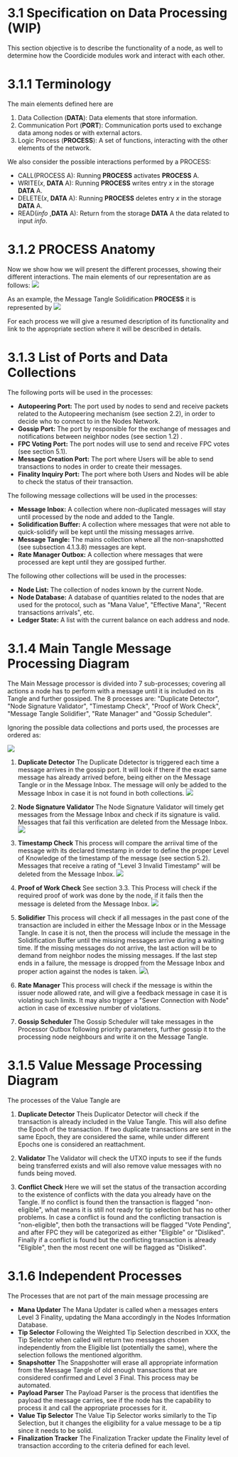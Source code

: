# 3.1 Specification on Data Processing (WIP)

This section objective is to describe the functionality of a node, as well to determine how the Coordicide modules work and interact with each other. 

# 3.1.1 Terminology 

The main elements defined here are

1. Data Collection (**DATA**): Data elements that store information.
2. Communication Port (**PORT**): Communication ports used to exchange data among nodes or with external actors.
3. Logic Process (**PROCESS**): A set of functions, interacting with the other elements of the network. 



We also consider the possible interactions performed by a PROCESS:

* CALL(PROCESS A): Running **PROCESS** activates  **PROCESS** A.
* WRITE($x$, **DATA** A): Running **PROCESS** writes entry $x$ in the storage **DATA** A.
* DELETE($x$, **DATA** A): Running **PROCESS** deletes entry $x$ in the storage **DATA** A.
* READ(*info* ,**DATA** A): Return from the storage **DATA** A the data related to input *info*.



# 3.1.2 PROCESS Anatomy

Now we show how we will present the different processes, showing their different interactions. The main elements of our representation are as follows:
![](https://i.imgur.com/WuHlwWl.png)

As an example, the Message Tangle Solidification **PROCESS** it is represented by
![](https://i.imgur.com/YSjdBOP.png)

For each process we will give a resumed description of its functionality and link to the appropriate section where it will be described in details.

# 3.1.3 List of Ports and Data Collections

The following ports will be used in the processes:

* **Autopeering Port:** The port used by nodes to send and receive packets related to the Autopeering mechanism (see section 2.2), in order to decide who to connect to in the Nodes Network. 
* **Gossip Port:** The port by responsible for the exchange of messages and notifications between neighbor nodes (see section 1.2) .
* **FPC Voting Port:** The port nodes will use to send and receive FPC votes (see section 5.1).
* **Message Creation Port:** The port where Users will be able to send transactions to nodes in order to create their messages. 
* **Finality Inquiry Port:** The port where both Users and Nodes will be able to check the status of their transaction. 

The following message  collections will be used in the processes:
* **Message Inbox:** A  collection where non-duplicated messages will stay until processed by the node and added to the Tangle. 
* **Solidification Buffer:** A collection where messages that were not able to quick-solidify will be kept until the missing messages arrive.
* **Message Tangle:** The mains  collection where all the non-snapshotted (see subsection 4.1.3.8) messages are kept. 
* **Rate Manager Outbox:** A collection where messages that were processed are kept until they are gossiped further. 

The following other collections will be used in the processes:
* **Node List:** The collection of nodes known by the current Node. 
* **Node Database:** A database of quantities related to the nodes that are used for the protocol, such as "Mana Value", "Effective Mana", "Recent transactions arrivals", etc. 
* **Ledger State:** A list with the current balance on each address and node. 


# 3.1.4 Main Tangle Message Processing Diagram 

The Main Message processor is divided into 7 sub-processes; covering all actions a node has to perform with a message until it is included on its Tangle and further gossiped. The 8 processes are: "Duplicate Detector", "Node Signature Validator", "Timestamp Check", "Proof of Work Check", "Message Tangle Solidifier", "Rate Manager" and "Gossip Scheduler".

Ignoring the possible data collections and ports used, the processes are ordered as:

![](https://i.imgur.com/xFjNlFd.png)


1. **Duplicate Detector**
The Duplicate Ddetector is triggered each time a message arrives in the gossip port. It will look if there if the exact same message has already arrived before, being either on the Message Tangle or in the Message Inbox. The message will only be added to the Message Inbox in  case it is not found in both collections.
![](https://i.imgur.com/5Ke3jId.png)

2. **Node Signature Validator**
The Node Signature Validator will timely get messages from the Message Inbox and check if its signature is valid. Messages that fail this verification are deleted from the Message Inbox.
![](https://i.imgur.com/mOrfhqz.png)

3. **Timestamp Check**
This process will compare the arriival time of the message with its declared timestamp in order to define the proper Level of Knowledge  of the timestamp of the message (see section 5.2). Messages that receive a rating of "Level 3 Invalid Timestamp" will be deleted from the Message Inbox. 
![](https://i.imgur.com/lVa7H5L.png)

4. **Proof of Work Check**
See section 3.3. This Process will check if the required proof of work was done by the node, if it fails then the message is deleted from the Message Inbox.
![](https://i.imgur.com/sn7UJFD.png)

5. **Solidifier**
This process will check if all messages in the past cone of the transaction are included in either the Message Inbox or in the Message Tangle. In case it is not, then the process will include the message in the Solidification Buffer until the missing messages arrive during a waiting time. If the missing messages do not arrive, the last action will be to demand from neighbor nodes the missing messages. If the last step ends in a failure, the message is dropped from the Message Inbox and proper action against the nodes is taken. 
![](https://i.imgur.com/YSjdBOP.png)\

6. **Rate Manager**
This process will check if the message is within the issuer node allowed rate, and will give a feedback message in case it is violating such limits. It may also trigger a "Sever Connection with Node" action in case of excessive number of violations.

8. **Gossip Scheduler**
The Gossip Scheduler will take messages in the Processor Outbox following priority parameters, further gossip it to the processing node neighbours and write it on the Message Tangle. 



# 3.1.5 Value Message Processing Diagram 

The processes of the Value Tangle are 

1. **Duplicate Detector**
Theis Duplicator Detector will check if the transaction is already included in the Value Tangle. This will also define the Epoch of the transaction. If two duplicate transactions are sent in the same Epoch, they are considered the same, while under different Epochs one is considered an reattachment. 

2. **Validator**
The Validator will check the UTXO inputs to see if the funds being transferred exists and will also remove value messages with no funds being moved. 


3. **Conflict Check**
Here we will set the status of the transaction according to the existence of conflicts with the data you already have on the Tangle. If no conflict is found then the transaction is flagged "non-eligible", what means it is still not ready for tip selection but has no other problems. In case a conflict is found and the conflicting transaction is "non-eligible", then both the transactions will be flagged "Vote Pending", and after FPC they will be categorized as either "Eligible" or "Disliked". Finally if a conflict is found but the conflicting transaction is already "Eligible", then the most recent one will be flagged as "Disliked".


# 3.1.6 Independent Processes

The Processes that are not part of the main message processing are

* **Mana Updater**
The Mana Updater is called when a messages enters Level 3 Finality, updating the Mana accordingly in the Nodes Information Database. 
* **Tip Selector**
Following the Weighted Tip Selection described in XXX, the Tip Selector when called will return two messages chosen independently from the Eligible list (potentially the same), where the selection follows the mentioned algorithm. 
* **Snapshotter**
The Snappshotter will erase all appropriate information from the Message Tangle of old enough transactions that are considered confirmed and Level 3 Final. This process may be automated. 
* **Payload Parser**
The Payload Parser is the process that identifies the payload the message carries, see if the node has the capability to process it and call the appropriate processes for it. 
* **Value Tip Selector**
The Value Tip Selector works similarly to the Tip Selection, but it changes the eligibility for a value message to be a tip since it needs to be solid.
* **Finalization Tracker**
The Finalization Tracker update the Finality level of transaction according to the criteria defined for each level. 



<!--stackedit_data:
eyJkaXNjdXNzaW9ucyI6eyJ1WnFsUlZyU3ViSGYxYzA4Ijp7In
RleHQiOiJUaGUgcG9ydCByZXNwb25zaWJsZSBmb3IgdGhlIHBh
Y2tldHMgbmVlZGVkIHRvIG5vZGVzIHRvIHVzZSB0aGUgQXV0b3
BlZXJpbmcgbWVj4oCmIiwic3RhcnQiOjE1NzAsImVuZCI6MTY1
MX0sInVIcEs0akRGZG1nUVVYUXgiOnsidGV4dCI6Im5vbi1zbm
Fwc2hvdHRlZCIsInN0YXJ0IjoyNjA2LCJlbmQiOjI2MjF9LCJz
N1BuQmQ0aVpvOFByaEhTIjp7InRleHQiOiJOb2RlcyBJbmZvcm
1hdGlvbiBEYXRhYmFzZSIsInN0YXJ0IjoyOTIyLCJlbmQiOjI5
MzV9LCJIMExjTTlYVVdXbVMwd1QwIjp7InRleHQiOiJUaGUgTW
FpbiBNZXNzYWdlIHByb2Nlc3NvciBjb25zdGl0dXRlcyBvZiA3
IHByb2Nlc3NlcyB0aGF0IGNvbnN0aXR1dGVzIG9mIGFsbCBh4o
CmIiwic3RhcnQiOjMyMjUsImVuZCI6MzM5OH0sImc2WkRTQjF4
dGY1UVRDMWciOnsidGV4dCI6IlRpbWVzdGFtcCBPcGluaW9uIG
FuZCBGaWx0ZXIiLCJzdGFydCI6MzQ3MiwiZW5kIjozNDgyfSwi
ZjR0SDh6MUcxMmFmdE8weCI6eyJ0ZXh0IjoiU29saWRpZmllci
IsInN0YXJ0IjozNTI5LCJlbmQiOjM1Mzl9LCJKNXJWbTI0VW9J
ZmRBY0plIjp7InRleHQiOiIhW10oaHR0cHM6Ly9pLmltZ3VyLm
NvbS81S2UzaklkLnBuZykiLCJzdGFydCI6NDA1MiwiZW5kIjo0
MDg4fSwiQ1czVTQ4S1daRVpkM04zVSI6eyJ0ZXh0IjoiZnJvbS
B0aGUgTWVzc2FnZSBJbmJvIiwic3RhcnQiOjQyODUsImVuZCI6
NDMwNn0sIk9idnNOak8waWFuY3psaWUiOnsidGV4dCI6Ikxldm
VsIG9mIEtub3dsZWRnZSIsInN0YXJ0Ijo0NDg3LCJlbmQiOjQ1
MDV9LCJtOUptUHlwalRHRGtKN05nIjp7InRleHQiOiIhW10oaH
R0cHM6Ly9pLmltZ3VyLmNvbS9sVmE3SDVMLnBuZyIsInN0YXJ0
Ijo0NjYxLCJlbmQiOjQ2OTZ9LCJqd0ExT3lKN3VnVm1lejR5Ij
p7InRleHQiOiIhW10oaHR0cHM6Ly9pLmltZ3VyLmNvbS9zbjdV
SkZELnBuZykiLCJzdGFydCI6NDg4MywiZW5kIjo0OTE5fSwiYj
RhM2tJeVpsWlJPZFZLRiI6eyJ0ZXh0IjoiZnJvbSB0aGUgTWVz
c2FnZSBJbmJveCBhbmQgcHJvcGVyIGFjdGlvbiBhZ2FpbnN0IH
RoZSBub2RlcyBpcyB0YWtlbiIsInN0YXJ0Ijo1NDAzLCJlbmQi
OjU0NzB9LCJmQWtLa1Z2U3VTUWxwclNnIjp7InRleHQiOiJTZX
ZlciBDb25uZWN0aW9uIHdpdGggTm9kZVwiIGFjdGlvbiBpbiBj
YXNlIG9mIGV4Y2Vzc2l2ZSBudW1iZXIgb2YgdmlvbGF0aW9ucy
4iLCJzdGFydCI6NTcwNCwiZW5kIjo1NzgxfSwiNlNFQk1qZlpy
ZUNWSmFxZCI6eyJ0ZXh0IjoiKlJhdGUgTWFuYWdlcioiLCJzdG
FydCI6NTUxNiwiZW5kIjo1NTMwfSwiRzFPd1p1QjNidHg1cmZx
ViI6eyJ0ZXh0IjoiR29zc2lwIFNjaGVkdWxlciIsInN0YXJ0Ij
o1Nzg4LCJlbmQiOjU4MDR9LCJ0RklLdWk5eTBmNXJFcnZYIjp7
InRleHQiOiJUaGUgcHJvIiwic3RhcnQiOjYwMzcsImVuZCI6Nj
A0NH0sImM2RDlWNVU0VGJFeDU2TXYiOnsidGV4dCI6IkVwb2No
cyIsInN0YXJ0Ijo2MzYyLCJlbmQiOjYzNjh9LCJBV2o0VENiWX
c0STVITloxIjp7InRleHQiOiJhbmQgdGhlIGNvbmZsaWN0aW5n
IHRyYW5zYWN0aW9uIGlzIFwibm9uLWVsaWdpYmxlXCIiLCJzdG
FydCI6NjkwOCwiZW5kIjo2OTU3fSwiRVpsRHBQUk40ZTZIZ1dr
OSI6eyJ0ZXh0IjoiaGUgY29uZmxpY3RpbmciLCJzdGFydCI6Nz
EyOSwiZW5kIjo3MTQzfSwiVW84NENsdE0weVMxdmNMcSI6eyJ0
ZXh0IjoiaGUgUHJvY2Vzc2VzIHRoYXQgYXJlIG5vdCBwYXJ0IG
9mIHRoZSBtYWluIG1lc3NhZ2UgcHJvY2Vzc2luZyBhciIsInN0
YXJ0Ijo3MjY5LCJlbmQiOjczMzN9LCJzZGRRSTZIbjFYbkIxT0
RXIjp7InRleHQiOiIqKlBheWxvYWQgUGFyc2VyKioiLCJzdGFy
dCI6Nzk0NywiZW5kIjo3OTY1fX0sImNvbW1lbnRzIjp7IjBPYz
JZZmF1aXh2OFNDclAiOnsiZGlzY3Vzc2lvbklkIjoidVpxbFJW
clN1YkhmMWMwOCIsInN1YiI6ImdoOjUxMTEyNjE4IiwidGV4dC
I6InRoZSBwb3J0IGZvciBhdXRvcGVlcmluZyBwcm90b2NvbC9y
ZXF1ZXN0cz8gRG9uIHQgdW5kZXJzdGFuZCB3aGF0IHRoZSBkZW
Npc2lvbiBvbiAgd2hvIHRvIGNvbm5lY3QgaGFzIHRvIHRvIHdp
dGggdGhlIHBvcnQuIiwiY3JlYXRlZCI6MTU5NTQyMDk3NzU1NH
0sIjNjQUVXMmZwdHRVRnFvME4iOnsiZGlzY3Vzc2lvbklkIjoi
dVpxbFJWclN1YkhmMWMwOCIsInN1YiI6ImdoOjY4MjUwMzUwIi
widGV4dCI6IkkgdHJpZWQgdG8gZ2l2ZSBhIGJldHRlciB3b3Jk
aW5nLCB0aGUgb2xkIG9uZSB3YXMgYXdmdWwuIiwiY3JlYXRlZC
I6MTU5NTQ0NDExMTE0Mn0sInUyV1B2ME5aT1Q0alJPY2giOnsi
ZGlzY3Vzc2lvbklkIjoidVpxbFJWclN1YkhmMWMwOCIsInN1Yi
I6ImdoOjUxMTEyNjE4IiwidGV4dCI6InNvIGl0cyB0aGUgc2Ft
ZSBwb3J0IGZvciBzZW5kaW5nIGFuZCByZXF1ZXN0aW5nLiBJZi
B5ZXMgcGVyaGFwcyBqdXN0IGNhbGwgaXN0IEF1dG9wZWVyaW5n
IFBvcnQiLCJjcmVhdGVkIjoxNTk1NTAwNTg2MTIyfSwiaDZOdU
JESTRwTm42SmpEQyI6eyJkaXNjdXNzaW9uSWQiOiJ1SHBLNGpE
RmRtZ1FVWFF4Iiwic3ViIjoiZ2g6NTExMTI2MTgiLCJ0ZXh0Ij
oiZGVmaW5lIHNuYXBzaG90IHNvbWV3aGVyZSIsImNyZWF0ZWQi
OjE1OTU1MDA3MDI5NTV9LCJpVDZVTzRFVXRwNHVwYWdXIjp7Im
Rpc2N1c3Npb25JZCI6InM3UG5CZDRpWm84UHJoSFMiLCJzdWIi
OiJnaDo1MTExMjYxOCIsInRleHQiOiJqdXN0IFwiTm9kZSBEYX
RhYmFzZVwiPyIsImNyZWF0ZWQiOjE1OTU1MDA4MTA1MzV9LCJU
UUhsejBXUDdWWk9lMnBLIjp7ImRpc2N1c3Npb25JZCI6IkgwTG
NNOVhVV1dtUzB3VDAiLCJzdWIiOiJnaDo1MTExMjYxOCIsInRl
eHQiOiJUaGUgTWFpbiBNZXNzYWdlIHByb2Nlc3NvciBpcyBkaX
ZpZGVkIGludG8gNyBzdWItcHJvY2Vzc2VzOyBjb3ZlcmluZyBh
bGwgYWN0aW9ucyBhIG5vZGUgaGFzIHRvIHBlcmZvcm0gaW4gb3
JkZXIgdG8gc2VuZCBhIG1lc3NhZ2UgPyIsImNyZWF0ZWQiOjE1
OTU1MDA5NzkxNDJ9LCJkRkpMbmd0cmlTNmp3MWo4Ijp7ImRpc2
N1c3Npb25JZCI6IkgwTGNNOVhVV1dtUzB3VDAiLCJzdWIiOiJn
aDo1MTExMjYxOCIsInRleHQiOiI3LT44IiwiY3JlYXRlZCI6MT
U5NTUwMTAwNzM4M30sIkRKVUhRYmZnMFZMMzh6ZjkiOnsiZGlz
Y3Vzc2lvbklkIjoiZzZaRFNCMXh0ZjVRVEMxZyIsInN1YiI6Im
doOjUxMTEyNjE4IiwidGV4dCI6IlRpbWVzdGFtcCBjaGVjaz8i
LCJjcmVhdGVkIjoxNTk1NTAxMDMxMjg3fSwiWDdVZFVHaHR1QT
hUZk96ciI6eyJkaXNjdXNzaW9uSWQiOiJmNHRIOHoxRzEyYWZ0
TzB4Iiwic3ViIjoiZ2g6NTExMTI2MTgiLCJ0ZXh0Ijoib3IgTV
QgU29saWRpZmllcj8iLCJjcmVhdGVkIjoxNTk1NTAxMDU2NDI0
fSwiWmZJQms3dVYwN3lYRmh5ZCI6eyJkaXNjdXNzaW9uSWQiOi
JKNXJWbTI0VW9JZmRBY0plIiwic3ViIjoiZ2g6NTExMTI2MTgi
LCJ0ZXh0IjoiV2h5IERlbGV0ZSBpbiBNZXNzYWdlIEluYm94Py
IsImNyZWF0ZWQiOjE1OTU1MDEyMDY0NjB9LCI4a2Nhenh5OWpM
NzFXVURhIjp7ImRpc2N1c3Npb25JZCI6IkNXM1U0OEtXWkVaZD
NOM1UiLCJzdWIiOiJnaDo1MTExMjYxOCIsInRleHQiOiJhZGQg
XCJERUxFVEUgTWVzc2FnZSBJbmJveFwiIiwiY3JlYXRlZCI6MT
U5NTUwMTM4NDM2Nn0sIlFBODhKV1dVRklsbVRxMUgiOnsiZGlz
Y3Vzc2lvbklkIjoiQ1czVTQ4S1daRVpkM04zVSIsInN1YiI6Im
doOjUxMTEyNjE4IiwidGV4dCI6Ik9uY2UgYSBtZXNzYWdlIGlz
IGRlbGV0ZWQgZnJvbSBJbmJveCwgZ29zc2lwIG1pZ2h0IHB1dC
BpdCB0aGVyZSB5ZXQgYW5vdGhlciB0aW1lID8iLCJjcmVhdGVk
IjoxNTk1NTAxNDM2MDM2fSwiVlNXSlF6WXd6NzV4VmRoQSI6ey
JkaXNjdXNzaW9uSWQiOiJPYnZzTmpPMGlhbmN6bGllIiwic3Vi
IjoiZ2g6NTExMTI2MTgiLCJ0ZXh0IjoiaW50cm9kdWNlIGxpbm
sgdG8gRGVmaW5pdGlvbiIsImNyZWF0ZWQiOjE1OTU1MDE0NzQ4
NDl9LCJXNUc3WGNmTkJ2a0hQYVZ5Ijp7ImRpc2N1c3Npb25JZC
I6Im05Sm1QeXBqVEdEa0o3TmciLCJzdWIiOiJnaDo1MTExMjYx
OCIsInRleHQiOiJNaXNzaW5nIERFTEVURSBNZXNzYWdlIElOQk
9YLCIsImNyZWF0ZWQiOjE1OTU1MDE1NDYwMzd9LCI0eWVBbjhU
WVVSQnNwekR4Ijp7ImRpc2N1c3Npb25JZCI6Im05Sm1QeXBqVE
dEa0o3TmciLCJzdWIiOiJnaDo1MTExMjYxOCIsInRleHQiOiJB
bmQgUkVBRCIsImNyZWF0ZWQiOjE1OTU1MDE2NjE2MjN9LCJ1M1
dzVjJ0aURkQThuWU5FIjp7ImRpc2N1c3Npb25JZCI6Imp3QTFP
eUo3dWdWbWV6NHkiLCJzdWIiOiJnaDo1MTExMjYxOCIsInRleH
QiOiJXcm9uZyBEQiBvcGVyYXRpb247IFJFQUQvREVMRVRFIE1l
c3NhZ2UgSW5ib3giLCJjcmVhdGVkIjoxNTk1NTAxNzI5NjcwfS
wiMkFiT2FtU0c3OTdXQ0NybSI6eyJkaXNjdXNzaW9uSWQiOiJi
NGEza0l5WmxaUk9kVktGIiwic3ViIjoiZ2g6NTExMTI2MTgiLC
J0ZXh0IjoiYWRkIHRoZXNlIGFjdGlvbiB0byBmaWd1cmUiLCJj
cmVhdGVkIjoxNTk1NTAxODIxNTYwfSwiTEtuR0FZbjJMNkFBUU
ZZRiI6eyJkaXNjdXNzaW9uSWQiOiJmQWtLa1Z2U3VTUWxwclNn
Iiwic3ViIjoiZ2g6NTExMTI2MTgiLCJ0ZXh0IjoieW91IG1lYW
4gZHJvcHBpbmcgdGhlIG5vZGU/IiwiY3JlYXRlZCI6MTU5NTUw
MjAwMjk2MH0sImFyT1RPNHhMVUNNSmdJUlciOnsiZGlzY3Vzc2
lvbklkIjoiNlNFQk1qZlpyZUNWSmFxZCIsInN1YiI6ImdoOjUx
MTEyNjE4IiwidGV4dCI6IkFkZCBGaWd1cmUiLCJjcmVhdGVkIj
oxNTk1NTAyMDIyNTUwfSwiMWFWaUNCck1DRFlDRW91ZiI6eyJk
aXNjdXNzaW9uSWQiOiJHMU93WnVCM2J0eDVyZnFWIiwic3ViIj
oiZ2g6NTExMTI2MTgiLCJ0ZXh0IjoiQWRkIEZpZ3VyZSIsImNy
ZWF0ZWQiOjE1OTU1MDIwNTAwNDl9LCIxeVJ4OGVXOWZ5SHpOd2
xjIjp7ImRpc2N1c3Npb25JZCI6InRGSUt1aTl5MGY1ckVydlgi
LCJzdWIiOiJnaDo1MTExMjYxOCIsInRleHQiOiJBbGwgdGhpcy
Bjb21lIGFmdGVyIHRoZSBNYWluIE1lc3NhZ2UgUHJvYyBEaWFn
LiBUaGlzIHNob3VsZCBiZSBzYWlkIGV4cGxpY3RseSIsImNyZW
F0ZWQiOjE1OTU1MDIyODYxMjh9LCJaNU1lYTUzaktYUDBHOHlo
Ijp7ImRpc2N1c3Npb25JZCI6ImM2RDlWNVU0VGJFeDU2TXYiLC
JzdWIiOiJnaDo1MTExMjYxOCIsInRleHQiOiJOb3QgY2xlYXIg
d2hhdCBhbiBFcG9jaCBpcyIsImNyZWF0ZWQiOjE1OTU1MDIzOT
Q1MjR9LCJEbXJab2JNcnlROHpvdHp2Ijp7ImRpc2N1c3Npb25J
ZCI6IkFXajRUQ2JZdzRJNUhOWjEiLCJzdWIiOiJnaDo1MTExMj
YxOCIsInRleHQiOiJNaXNzaW5nIHRoZSBpbmZvcm1hdGlvbiB3
aGVuIGEgdHggdHVybnMgaW50byBlbGlnaWJsZSIsImNyZWF0ZW
QiOjE1OTU1MDI1ODU5MTR9LCJMbDNVamswd25heVpOT0MwIjp7
ImRpc2N1c3Npb25JZCI6IkVabERwUFJONGU2SGdXazkiLCJzdW
IiOiJnaDo1MTExMjYxOCIsInRleHQiOiJpbiBnZW5lcmFsIHRo
ZXJlIG1pZ2h0IGJlIG1vcmUgdGhhbiAxIGNvbmZsaWN0aW5nIH
R4IiwiY3JlYXRlZCI6MTU5NTUwMjYzMzQ1M30sIlh2RFozVTZH
bTloNnRaWDEiOnsiZGlzY3Vzc2lvbklkIjoiVW84NENsdE0weV
MxdmNMcSIsInN1YiI6ImdoOjUxMTEyNjE4IiwidGV4dCI6ImFk
ZCBsaW5rcyB0byBwbGFjZXMgd2hlcmUgdGhlc2UgcHJvY2Vzc2
VzIGFyZSBzcGVjaWZpZWQiLCJjcmVhdGVkIjoxNTk1NTAyOTc1
MjA5fSwiMG8yYzZBcW12a2RjSTdUNSI6eyJkaXNjdXNzaW9uSW
QiOiJzZGRRSTZIbjFYbkIxT0RXIiwic3ViIjoiZ2g6NTExMTI2
MTgiLCJ0ZXh0Ijoid2h5IGlzIHRoaXMgUGFyc2VycyBub3QgdX
NlZCBhYm92ZSB0byBjaGVjayB0aGUgdmFsdWUgcGF5bG9hZD8i
LCJjcmVhdGVkIjoxNTk1NTAzMDUwNzgzfSwiSWxRNXVsTHNwcz
BVWVhXaCI6eyJkaXNjdXNzaW9uSWQiOiJzZGRRSTZIbjFYbkIx
T0RXIiwic3ViIjoiZ2g6NTExMTI2MTgiLCJ0ZXh0IjoiaS5lLi
BpZGVudGlmeWluZyB2YWx1ZSBtZXNzYWdlcy90eCIsImNyZWF0
ZWQiOjE1OTU1MDMwODIwMDh9LCJqZHlERkVuUUdyMFAyTUJWIj
p7ImRpc2N1c3Npb25JZCI6IkNXM1U0OEtXWkVaZDNOM1UiLCJz
dWIiOiJnaDo1MDY2MTg0NCIsInRleHQiOiJQZXJoYXBzLCBhbm
QgaXQgd291bGQgYmUgYW4gb3B0aW1pemF0aW9uIHRvIHRyYWNr
IHRoZSBkZWxldGVkIHRoaW5ncy4gIEJ1dCB3cml0aW5nIHRoaX
MgZ29lcyBiZXlvbmQgdGhlIGNvcmUgcHJvdG9jb2wgYW5kIGdl
dHMgaW50byBpbXBsZW1lbnRhdGlvbi4iLCJjcmVhdGVkIjoxNT
k1OTI2NzcxNTc0fSwiUmJqNXh1NnF0bnd3ekVqdSI6eyJkaXNj
dXNzaW9uSWQiOiJ1WnFsUlZyU3ViSGYxYzA4Iiwic3ViIjoiZ2
g6NjgyNTAzNTAiLCJ0ZXh0IjoiRG9uZSEiLCJjcmVhdGVkIjox
NTk2NDU3MTUyODQ2fSwicEVTRE9aeVVaTU1Wa2tFWSI6eyJkaX
NjdXNzaW9uSWQiOiJ1SHBLNGpERmRtZ1FVWFF4Iiwic3ViIjoi
Z2g6NjgyNTAzNTAiLCJ0ZXh0IjoicmVmZXJlbmNlZCEiLCJjcm
VhdGVkIjoxNTk2NDU3ODMxMjY2fSwidkxEVlZWUUUzVm5tSlpM
eiI6eyJkaXNjdXNzaW9uSWQiOiJzN1BuQmQ0aVpvOFByaEhTIi
wic3ViIjoiZ2g6NjgyNTAzNTAiLCJ0ZXh0IjoiRG9uZSEiLCJj
cmVhdGVkIjoxNTk2NDU3ODQ5NTE3fSwiMjNUNTRUSU42UWxjMW
RjeCI6eyJkaXNjdXNzaW9uSWQiOiJIMExjTTlYVVdXbVMwd1Qw
Iiwic3ViIjoiZ2g6NjgyNTAzNTAiLCJ0ZXh0IjoiQ2hhbmdlZC
BhIGJpdCBiYXNlZCBvbiB5b3VyIHN1Z2dlc3Rpb24iLCJjcmVh
dGVkIjoxNTk2NDU3OTUyMjQ2fSwiUTdMWkdIRlREWUdwUmlaQS
I6eyJkaXNjdXNzaW9uSWQiOiJnNlpEU0IxeHRmNVFUQzFnIiwi
c3ViIjoiZ2g6NjgyNTAzNTAiLCJ0ZXh0IjoiRG9uZSIsImNyZW
F0ZWQiOjE1OTY0NTc5ODQ5MzJ9LCJjcVZlS1JqeDUyZThyT0Vw
Ijp7ImRpc2N1c3Npb25JZCI6ImY0dEg4ejFHMTJhZnRPMHgiLC
JzdWIiOiJnaDo2ODI1MDM1MCIsInRleHQiOiJEb25lIiwiY3Jl
YXRlZCI6MTU5NjQ1Nzk5MDIxOH0sImV1cnhTSUZ6a2hWdnJLWn
IiOnsiZGlzY3Vzc2lvbklkIjoiT2J2c05qTzBpYW5jemxpZSIs
InN1YiI6ImdoOjY4MjUwMzUwIiwidGV4dCI6InJlZmVyZW5jZW
QiLCJjcmVhdGVkIjoxNTk2NDU4MjE2MDIxfX0sImhpc3Rvcnki
OlsxNTI1MzIxNDM2LC0xNDIxNjQ2OTg5LC0xNjE5MjU2NjIwLC
0yMDMyMDM2NTQ2LDE5NTQ1MDIzMzAsMTY3ODQ2MDI3NiwtMTk0
NjEzNzM0MywtMTAxNjE1ODI3NCwyMDUwMjYxOTU2LDk4Mjg3Mj
gxNiw3NzIxMzU1ODBdfQ==
-->